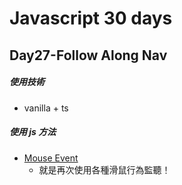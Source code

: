 # Javascript 30 days

## Day27-Follow Along Nav



##### 使用技術

- vanilla + ts

##### 使用 js 方法
- [Mouse Event](https://developer.mozilla.org/zh-TW/docs/Web/API/MouseEvent)
  - 就是再次使用各種滑鼠行為監聽！
